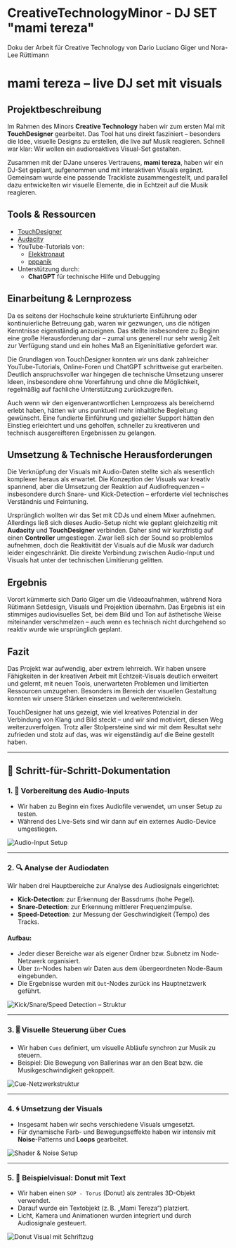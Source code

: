 # CreativeTechnologyMinor - DJ SET "mami tereza"
Doku der Arbeit für Creative Technology von Dario Luciano Giger und Nora-Lee Rüttimann

# mami tereza – live DJ set mit visuals

## Projektbeschreibung

Im Rahmen des Minors **Creative Technology** haben wir zum ersten Mal mit **TouchDesigner** gearbeitet. Das Tool hat uns direkt fasziniert – besonders die Idee, visuelle Designs zu erstellen, die live auf Musik reagieren. Schnell war klar: Wir wollen ein audioreaktives Visual-Set gestalten.

Zusammen mit der DJane unseres Vertrauens, **mami tereza**, haben wir ein DJ-Set geplant, aufgenommen und mit interaktiven Visuals ergänzt. Gemeinsam wurde eine passende Trackliste zusammengestellt, und parallel dazu entwickelten wir visuelle Elemente, die in Echtzeit auf die Musik reagieren.

## Tools & Ressourcen

- [TouchDesigner](https://derivative.ca/)
- [Audacity](https://www.audacityteam.org/)
- YouTube-Tutorials von:
  - [Elekktronaut](https://www.youtube.com/@elekktronaut)
  - [pppanik](https://www.youtube.com/@pppanik)
- Unterstützung durch:
  - **ChatGPT** für technische Hilfe und Debugging

## Einarbeitung & Lernprozess

Da es seitens der Hochschule keine strukturierte Einführung oder kontinuierliche Betreuung gab, waren wir gezwungen, uns die nötigen Kenntnisse eigenständig anzueignen. Das stellte insbesondere zu Beginn eine große Herausforderung dar – zumal uns generell nur sehr wenig Zeit zur Verfügung stand und ein hohes Maß an Eigeninitiative gefordert war.

Die Grundlagen von TouchDesigner konnten wir uns dank zahlreicher YouTube-Tutorials, Online-Foren und ChatGPT schrittweise gut erarbeiten. Deutlich anspruchsvoller war hingegen die technische Umsetzung unserer Ideen, insbesondere ohne Vorerfahrung und ohne die Möglichkeit, regelmäßig auf fachliche Unterstützung zurückzugreifen.

Auch wenn wir den eigenverantwortlichen Lernprozess als bereichernd erlebt haben, hätten wir uns punktuell mehr inhaltliche Begleitung gewünscht. Eine fundierte Einführung und gezielter Support hätten den Einstieg erleichtert und uns geholfen, schneller zu kreativeren und technisch ausgereifteren Ergebnissen zu gelangen.

## Umsetzung & Technische Herausforderungen

Die Verknüpfung der Visuals mit Audio-Daten stellte sich als wesentlich komplexer heraus als erwartet. Die Konzeption der Visuals war kreativ spannend, aber die Umsetzung der Reaktion auf Audiofrequenzen – insbesondere durch Snare- und Kick-Detection – erforderte viel technisches Verständnis und Feintuning.

Ursprünglich wollten wir das Set mit CDJs und einem Mixer aufnehmen. Allerdings ließ sich dieses Audio-Setup nicht wie geplant gleichzeitig mit **Audacity** und **TouchDesigner** verbinden. Daher sind wir kurzfristig auf einen **Controller** umgestiegen. Zwar ließ sich der Sound so problemlos aufnehmen, doch die Reaktivität der Visuals auf die Musik war dadurch leider eingeschränkt. Die direkte Verbindung zwischen Audio-Input und Visuals hat unter der technischen Limitierung gelitten.

## Ergebnis

Vorort kümmerte sich Dario Giger um die Videoaufnahmen, während Nora Rütimann Setdesign, Visuals und Projektion übernahm. Das Ergebnis ist ein stimmiges audiovisuelles Set, bei dem Bild und Ton auf ästhetische Weise miteinander verschmelzen – auch wenn es technisch nicht durchgehend so reaktiv wurde wie ursprünglich geplant.

## Fazit

Das Projekt war aufwendig, aber extrem lehrreich. Wir haben unsere Fähigkeiten in der kreativen Arbeit mit Echtzeit-Visuals deutlich erweitert und gelernt, mit neuen Tools, unerwarteten Problemen und limitierten Ressourcen umzugehen. Besonders im Bereich der visuellen Gestaltung konnten wir unsere Stärken einsetzen und weiterentwickeln.

TouchDesigner hat uns gezeigt, wie viel kreatives Potenzial in der Verbindung von Klang und Bild steckt – und wir sind motiviert, diesen Weg weiterzuverfolgen. Trotz aller Stolpersteine sind wir mit dem Resultat sehr zufrieden und stolz auf das, was wir eigenständig auf die Beine gestellt haben.

---

## 📝 Schritt-für-Schritt-Dokumentation

### 1. 🎵 Vorbereitung des Audio-Inputs

- Wir haben zu Beginn ein fixes Audiofile verwendet, um unser Setup zu testen.
- Während des Live-Sets sind wir dann auf ein externes Audio-Device umgestiegen.

![Audio-Input Setup](mmp/4.%20Semester/creative%20technology/doku/WhatsApp%20Image%202025-06-30%20at%2010.22.26%20(1).jpeg)

---

### 2. 🔍 Analyse der Audiodaten

Wir haben drei Hauptbereiche zur Analyse des Audiosignals eingerichtet:

- **Kick-Detection**: zur Erkennung der Bassdrums (hohe Pegel).
- **Snare-Detection**: zur Erkennung mittlerer Frequenzimpulse.
- **Speed-Detection**: zur Messung der Geschwindigkeit (Tempo) des Tracks.

#### Aufbau:

- Jeder dieser Bereiche war als eigener Ordner bzw. Subnetz im Node-Netzwerk organisiert.
- Über `In`-Nodes haben wir Daten aus dem übergeordneten Node-Baum eingebunden.
- Die Ergebnisse wurden mit `Out`-Nodes zurück ins Hauptnetzwerk geführt.

![Kick/Snare/Speed Detection – Struktur](mmp/4.%20Semester/creative%20technology/doku/WhatsApp%20Image%202025-06-30%20at%2010.22.26%20(2).jpeg)

---

### 3. 🎚 Visuelle Steuerung über Cues

- Wir haben `Cues` definiert, um visuelle Abläufe synchron zur Musik zu steuern.
- Beispiel: Die Bewegung von Ballerinas war an den Beat bzw. die Musikgeschwindigkeit gekoppelt.

![Cue-Netzwerkstruktur](mmp/4.%20Semester/creative%20technology/doku/WhatsApp%20Image%202025-06-30%20at%2010.22.26.jpeg)

---

### 4. 🌀 Umsetzung der Visuals

- Insgesamt haben wir sechs verschiedene Visuals umgesetzt.
- Für dynamische Farb- und Bewegungseffekte haben wir intensiv mit **Noise**-Patterns und **Loops** gearbeitet.

![Shader & Noise Setup](mmp/4.%20Semester/creative%20technology/doku/WhatsApp%20Image%202025-06-30%20at%2010.22.26%20(4).jpeg)

---

### 5. 🍩 Beispielvisual: Donut mit Text

- Wir haben einen `SOP - Torus` (Donut) als zentrales 3D-Objekt verwendet.
- Darauf wurde ein Textobjekt (z. B. „Mami Tereza“) platziert.
- Licht, Kamera und Animationen wurden integriert und durch Audiosignale gesteuert.

![Donut Visual mit Schriftzug](mmp/4.%20Semester/creative%20technology/doku/WhatsApp%20Image%202025-06-30%20at%2010.22.26%20(5).jpeg)

